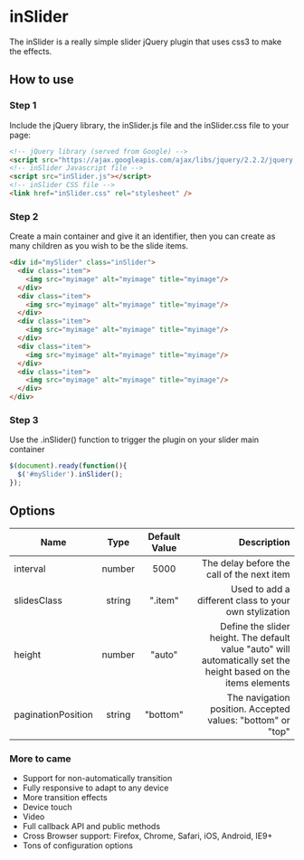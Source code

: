 # inSlider

The inSlider is a really simple slider jQuery plugin that uses css3 to make the effects.

## How to use

### Step 1
Include the jQuery library, the inSlider.js file and the inSlider.css file to your page:

```html
<!-- jQuery library (served from Google) -->
<script src="https://ajax.googleapis.com/ajax/libs/jquery/2.2.2/jquery.min.js"></script>
<!-- inSlider Javascript file -->
<script src="inSlider.js"></script>
<!-- inSlider CSS file -->
<link href="inSlider.css" rel="stylesheet" />
```

### Step 2

Create a main container and give it an identifier, then you can create as many children as you wish to be the slide items.

```html
<div id="mySlider" class="inSlider">
  <div class="item">
    <img src="myimage" alt="myimage" title="myimage"/>
  </div>
  <div class="item">
    <img src="myimage" alt="myimage" title="myimage"/>
  </div>
  <div class="item">
    <img src="myimage" alt="myimage" title="myimage"/>
  </div>
  <div class="item">
    <img src="myimage" alt="myimage" title="myimage"/>
  </div>
  <div class="item">
    <img src="myimage" alt="myimage" title="myimage"/>
  </div>
</div>
```
### Step 3

Use the .inSlider() function to trigger the plugin on your slider main container

```javascript
$(document).ready(function(){
  $('#mySlider').inSlider();
});
```

## Options

| Name                  |  Type  | Default Value | Description       |
| --------------------- |:------:|:-------------:| -----------------:|
| interval              | number | 5000          | The delay before the call of the next item |
| slidesClass           | string | ".item"       | Used to add a different class to your own stylization |
| height                | number | "auto"        | Define the slider height. The default value "auto" will automatically set the height based on the items elements |
| paginationPosition    | string | "bottom"      | The navigation position. Accepted values: "bottom" or "top" |

### More to came
* Support for non-automatically transition
* Fully responsive to adapt to any device
* More transition effects
* Device touch
* Video
* Full callback API and public methods
* Cross Browser support: Firefox, Chrome, Safari, iOS, Android, IE9+
* Tons of configuration options